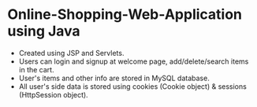 # Online-Shopping-Web-Application using Java
<ul>
<li>Created using JSP and Servlets.<br></li>
<li>Users can login and signup at welcome page, add/delete/search items in the cart.<br></li>
<li>User's items and other info are stored in MySQL database.<br></li>
<li>All user's side data is stored using cookies (Cookie object) & sessions (HttpSession object).</li>
</ul>
